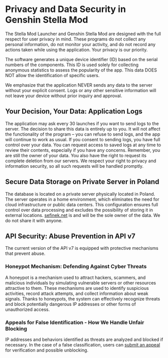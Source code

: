 [//]: # (Title: Privacy Policy - Genshin Stella Mod)
[//]: # (Description: Learn about the privacy and data security measures in place for the Genshin Stella Mod Launcher. We respect your privacy and offer full transparency on how your data is handled.)
[//]: # (Tags: Privacy Policy, Data Security, Genshin Stella Mod, Privacy Protection, User Data, Security Features, Genshin Mod, Safe Data Storage, Application Logs, API Security, Honeypot, Data Ownership)
[//]: # (Canonical: /genshin-stella-mod/docs?page=privacy-policy)
[//]: # (Contributors: Sefinek)

# Privacy and Data Security in Genshin Stella Mod <!-- {#privacy-overview} -->
The Stella Mod Launcher and Genshin Stella Mod are designed with the full respect for user privacy in mind.
These programs do not collect any personal information, do not monitor your activity, and do not record any actions taken while using the application.
Your privacy is our priority.

The software generates a unique device identifier (ID) based on the serial numbers of the components.
This ID is used solely for collecting anonymous statistics to assess the popularity of the app.
This data DOES NOT allow the identification of specific users.

We emphasize that the application NEVER sends any data to the server without your explicit consent.
Logs or any other sensitive information will not leave your device without prior inquiry and approval.

## Your Decision, Your Data: Application Logs <!-- {#application-logs} -->
The application may ask every 30 launches if you want to send logs to the server. The decision to share this data is entirely up to you.
It will not affect the functionality of the program – you can refuse to send logs, and the app will continue to work as usual.
If you consent to sending logs, you have full control over your data.
You can request access to saved logs at any time to review their contents, especially if you have any concerns.
Remember, you are still the owner of your data. You also have the right to request its complete deletion from our servers.
We respect your right to privacy and information security, so all such requests will be handled promptly.

## Secure Data Storage on Private Server in Poland <!-- {#secure-storage} -->
The database is located on a private server physically located in Poland.
The server operates in a home environment, which eliminates the need for cloud infrastructure or public data centers.
This configuration ensures full control over data processing and excludes the possibility of storing it in external locations.
[sefinek.net](https://sefinek.net) is and will be the sole owner of the data. We do not share it with anyone.

## API Security: Abuse Prevention in API v7 <!-- {#api-security} -->
The current version of the API v7 is equipped with protective mechanisms that prevent abuse.

### Honeypot Mechanism: Defending Against Cyber Threats <!-- {#honeypot-mechanism} -->
A honeypot is a mechanism used to attract hackers, scammers, and malicious individuals by simulating vulnerable servers or other resources attractive to them.
These mechanisms are used to identify suspicious activities, record attack attempts, and collect information about weak signals.
Thanks to honeypots, the system can effectively recognize threats and block potentially dangerous IP addresses or other forms of unauthorized access.

### Appeals for False Identification - How We Handle Unfair Blocking <!-- {#false-appeal-process} -->
IP addresses and behaviors identified as threats are analyzed and blocked if necessary.
In the case of a false classification, users can [submit an appeal](https://patrons.sefinek.net/tickets) for verification and possible unblocking.